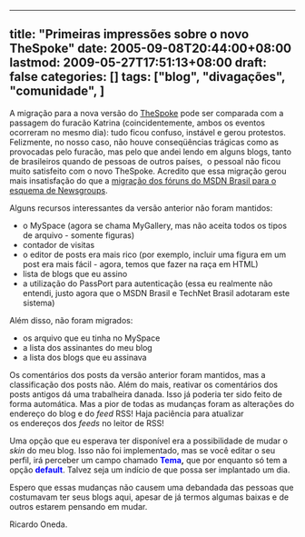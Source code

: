 
---
title: "Primeiras impressões sobre o novo TheSpoke"
date: 2005-09-08T20:44:00+08:00
lastmod: 2009-05-27T17:51:13+08:00
draft: false
categories: []
tags: ["blog", "divagações", "comunidade", ]
---


A migração para a nova versão do [TheSpoke](http://www.thespoke.net/) pode ser comparada com a passagem do furacão Katrina (coincidentemente, ambos os eventos ocorreram no mesmo dia): tudo ficou confuso, instável e gerou protestos. Felizmente, no nosso caso, não houve conseqüências trágicas como as provocadas pelo furacão, mas pelo que andei lendo em alguns blogs, tanto de brasileiros quando de pessoas de outros países,  o pessoal não ficou muito satisfeito com o novo TheSpoke. Acredito que essa migração gerou mais insatisfação do que a [migração dos fóruns do MSDN Brasil para o esquema de Newsgroups](/blog/post/2005/05/21/VS-2005-Training-Fest-e-novidades-do-MSDN-Brasil.aspx).

Alguns recursos interessantes da versão anterior não foram mantidos:

*   o MySpace (agora se chama MyGallery, mas não aceita todos os tipos de arquivo - somente figuras) 
*   contador de visitas 
*   o editor de posts era mais rico (por exemplo, incluir uma figura em um post era mais fácil - agora, temos que fazer na raça em HTML) 
*   lista de blogs que eu assino 
*   a utilização do PassPort para autenticação (essa eu realmente não entendi, justo agora que o MSDN Brasil e TechNet Brasil adotaram este sistema)


Além disso, não foram migrados:

*   os arquivo que eu tinha no MySpace 
*   a lista dos assinantes do meu blog 
*   a lista dos blogs que eu assinava


Os comentários dos posts da versão anterior foram mantidos, mas a classificação dos posts não. Além do mais, reativar os comentários dos posts antigos dá uma trabalheira danada. Isso já poderia ter sido feito de forma automática. Mas a pior de todas as mudanças foram as alterações do endereço do blog e do *feed* RSS! Haja paciência para atualizar os endereços dos *feeds* no leitor de RSS! 

Uma opção que eu esperava ter disponível era a possibilidade de mudar o *skin* do meu blog. Isso não foi implementado, mas se você editar o seu perfil, irá perceber um campo chamado **<span style="color: #0000ff;">Tema</span>,** que por enquanto só tem a opção **<span style="color: #0000ff;">default</span>**. Talvez seja um indício de que possa ser implantado um dia.

Espero que essas mudanças não causem uma debandada das pessoas que costumavam ter seus blogs aqui, apesar de já termos algumas baixas e de outros estarem pensando em mudar.

Ricardo Oneda.

